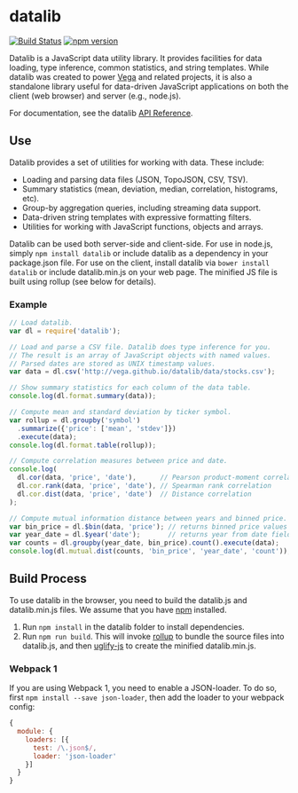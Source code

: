 # datalib

[![Build Status](https://travis-ci.org/vega/datalib.svg?branch=master)](https://travis-ci.org/vega/datalib)
[![npm version](https://img.shields.io/npm/v/datalib.svg)](https://www.npmjs.com/package/datalib)

Datalib is a JavaScript data utility library. It provides facilities for data loading, type inference, common statistics, and string templates. While datalib was created to power [Vega](http://vega.github.io) and related projects, it is also a standalone library useful for data-driven JavaScript applications on both the client (web browser) and server (e.g., node.js).

For documentation, see the datalib [API Reference](../../wiki/API-Reference).

## Use

Datalib provides a set of utilities for working with data. These include:

- Loading and parsing data files (JSON, TopoJSON, CSV, TSV).
- Summary statistics (mean, deviation, median, correlation, histograms, etc).
- Group-by aggregation queries, including streaming data support.
- Data-driven string templates with expressive formatting filters.
- Utilities for working with JavaScript functions, objects and arrays.

Datalib can be used both server-side and client-side. For use in node.js,
simply `npm install datalib` or include datalib as a dependency in your package.json file. For use on the client, install datalib via `bower install datalib` or include datalib.min.js on your web page. The minified JS file is built using rollup (see below for details).

### Example

```javascript
// Load datalib.
var dl = require('datalib');

// Load and parse a CSV file. Datalib does type inference for you.
// The result is an array of JavaScript objects with named values.
// Parsed dates are stored as UNIX timestamp values.
var data = dl.csv('http://vega.github.io/datalib/data/stocks.csv');

// Show summary statistics for each column of the data table.
console.log(dl.format.summary(data));

// Compute mean and standard deviation by ticker symbol.
var rollup = dl.groupby('symbol')
  .summarize({'price': ['mean', 'stdev']})
  .execute(data);
console.log(dl.format.table(rollup));

// Compute correlation measures between price and date.
console.log(
  dl.cor(data, 'price', 'date'),      // Pearson product-moment correlation
  dl.cor.rank(data, 'price', 'date'), // Spearman rank correlation
  dl.cor.dist(data, 'price', 'date')  // Distance correlation
);

// Compute mutual information distance between years and binned price.
var bin_price = dl.$bin(data, 'price'); // returns binned price values
var year_date = dl.$year('date');       // returns year from date field
var counts = dl.groupby(year_date, bin_price).count().execute(data);
console.log(dl.mutual.dist(counts, 'bin_price', 'year_date', 'count'));
```

## Build Process

To use datalib in the browser, you need to build the datalib.js and datalib.min.js files. We assume that you have [npm](https://www.npmjs.com/) installed.

1. Run `npm install` in the datalib folder to install dependencies.
2. Run `npm run build`. This will invoke [rollup](https://rollupjs.org) to bundle the source files into datalib.js, and then [uglify-js](http://lisperator.net/uglifyjs/) to create the minified datalib.min.js.


### Webpack 1

If you are using Webpack 1, you need to enable a JSON-loader. To do so, first `npm install --save json-loader`, then add the loader to your webpack config:

```js
{
  module: {
    loaders: [{
      test: /\.json$/,
      loader: 'json-loader'
    }]
  }
}
```
